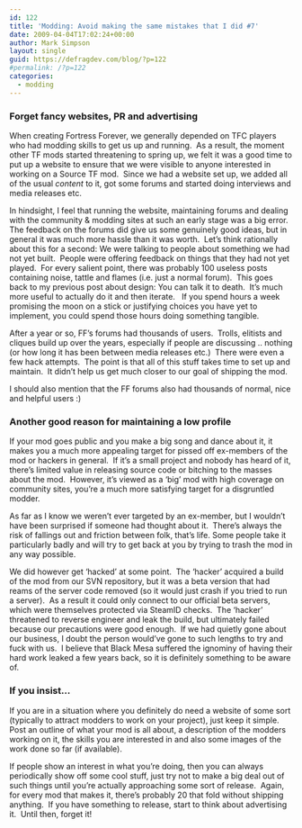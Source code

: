 ```yaml
---
id: 122
title: 'Modding: Avoid making the same mistakes that I did #7'
date: 2009-04-04T17:02:24+00:00
author: Mark Simpson
layout: single
guid: https://defragdev.com/blog/?p=122
#permalink: /?p=122
categories:
  - modding
---
```

### Forget fancy websites, PR and advertising

When creating Fortress Forever, we generally depended on TFC players who had modding skills to get us up and running.  As a result, the moment other TF mods started threatening to spring up, we felt it was a good time to put up a website to ensure that we were visible to anyone interested in working on a Source TF mod.  Since we had a website set up, we added all of the usual _content_ to it, got some forums and started doing interviews and media releases etc.

In hindsight, I feel that running the website, maintaining forums and dealing with the community & modding sites at such an early stage was a big error.  The feedback on the forums did give us some genuinely good ideas, but in general it was much more hassle than it was worth.  Let&#8217;s think rationally about this for a second: We were talking to people about something we had not yet built.  People were offering feedback on things that they had not yet played.  For every salient point, there was probably 100 useless posts containing noise, tattle and flames (i.e. just a normal forum).  This goes back to my previous post about design: You can talk it to death.  It&#8217;s much more useful to actually do it and then iterate.   If you spend hours a week promising the moon on a stick or justifying choices you have yet to implement, you could spend those hours doing something tangible.

After a year or so, FF&#8217;s forums had thousands of users.  Trolls, elitists and cliques build up over the years, especially if people are discussing .. nothing (or how long it has been between media releases etc.)  There were even a few hack attempts.  The point is that all of this stuff takes time to set up and maintain.  It didn&#8217;t help us get much closer to our goal of shipping the mod.

I should also mention that the FF forums also had thousands of normal, nice and helpful users :)

### Another good reason for maintaining a low profile

If your mod goes public and you make a big song and dance about it, it makes you a much more appealing target for pissed off ex-members of the mod or hackers in general.  If it&#8217;s a small project and nobody has heard of it, there&#8217;s limited value in releasing source code or bitching to the masses about the mod.  However, it&#8217;s viewed as a &#8216;big&#8217; mod with high coverage on community sites, you&#8217;re a much more satisfying target for a disgruntled modder.

As far as I know we weren&#8217;t ever targeted by an ex-member, but I wouldn&#8217;t have been surprised if someone had thought about it.  There&#8217;s always the risk of fallings out and friction between folk, that&#8217;s life. Some people take it particularly badly and will try to get back at you by trying to trash the mod in any way possible.

We did however get &#8216;hacked&#8217; at some point.  The &#8216;hacker&#8217; acquired a build of the mod from our SVN repository, but it was a beta version that had reams of the server code removed (so it would just crash if you tried to run a server).  As a result it could only connect to our official beta servers, which were themselves protected via SteamID checks.  The &#8216;hacker&#8217; threatened to reverse engineer and leak the build, but ultimately failed because our precautions were good enough.  If we had quietly gone about our business, I doubt the person would&#8217;ve gone to such lengths to try and fuck with us.  I believe that Black Mesa suffered the ignominy of having their hard work leaked a few years back, so it is definitely something to be aware of.

### If you insist&#8230;

If you are in a situation where you definitely do need a website of some sort (typically to attract modders to work on your project), just keep it simple.  Post an outline of what your mod is all about, a description of the modders working on it, the skills you are interested in and also some images of the work done so far (if available).

If people show an interest in what you&#8217;re doing, then you can always periodically show off some cool stuff, just try not to make a big deal out of such things until you&#8217;re actually approaching some sort of release.  Again, for every mod that makes it, there&#8217;s probably 20 that fold without shipping anything.  If you have something to release, start to think about advertising it.  Until then, forget it!